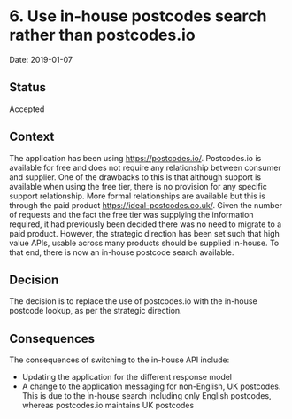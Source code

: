 # 6. Use in-house postcodes search rather than postcodes.io

Date: 2019-01-07

## Status

Accepted

## Context

The application has been using https://postcodes.io/. Postcodes.io is available
for free and does not require any relationship between consumer and supplier.
One of the drawbacks to this is that although support is available when using
the free tier, there is no provision for any specific support relationship.
More formal relationships are available but this is through the paid product
https://ideal-postcodes.co.uk/.  Given the number of requests and the fact the
free tier was supplying the information required, it had previously been
decided there was no need to migrate to a paid product. However, the strategic
direction has been set such that high value APIs, usable across many products
should be supplied in-house. To that end, there is now an in-house postcode
search available. 

## Decision

The decision is to replace the use of postcodes.io with the in-house postcode
lookup, as per the strategic direction.

## Consequences

The consequences of switching to the in-house API include:
* Updating the application for the different response model
* A change to the application messaging for non-English, UK postcodes. This is
  due to the in-house search including only English postcodes, whereas
  postcodes.io maintains UK postcodes
